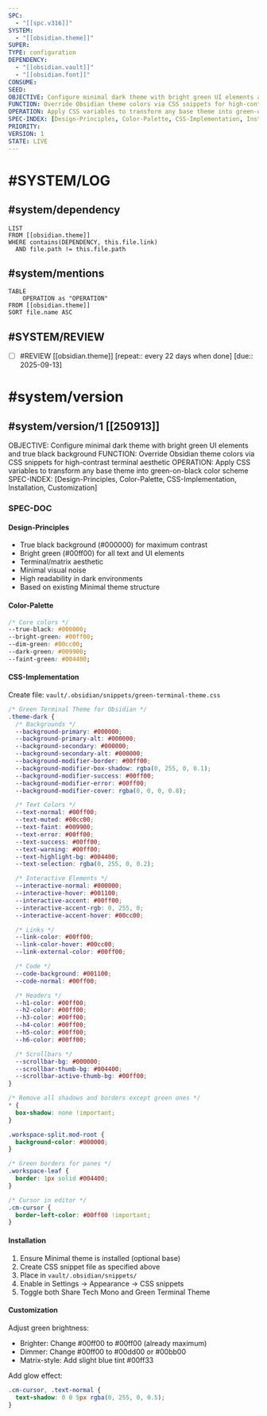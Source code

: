 ```yaml
---
SPC:
  - "[[spc.v316]]"
SYSTEM:
  - "[[obsidian.theme]]"
SUPER:
TYPE: configuration
DEPENDENCY:
  - "[[obsidian.vault]]"
  - "[[obsidian.font]]"
CONSUME:
SEED:
OBJECTIVE: Configure minimal dark theme with bright green UI elements and true black background
FUNCTION: Override Obsidian theme colors via CSS snippets for high-contrast terminal aesthetic
OPERATION: Apply CSS variables to transform any base theme into green-on-black color scheme
SPEC-INDEX: [Design-Principles, Color-Palette, CSS-Implementation, Installation, Customization]
PRIORITY:
VERSION: 1
STATE: LIVE
---
```

# #SYSTEM/LOG
## #system/dependency
```dataview
LIST
FROM [[obsidian.theme]]
WHERE contains(DEPENDENCY, this.file.link)
  AND file.path != this.file.path
```
## #system/mentions
```dataview
TABLE
    OPERATION as "OPERATION"
FROM [[obsidian.theme]]
SORT file.name ASC
```
## #SYSTEM/REVIEW
- [ ] #REVIEW [[obsidian.theme]]  [repeat:: every 22 days when done]  [due:: 2025-09-13]
# #system/version
## #system/version/1 [[250913]]
OBJECTIVE: Configure minimal dark theme with bright green UI elements and true black background
FUNCTION: Override Obsidian theme colors via CSS snippets for high-contrast terminal aesthetic
OPERATION: Apply CSS variables to transform any base theme into green-on-black color scheme
SPEC-INDEX: [Design-Principles, Color-Palette, CSS-Implementation, Installation, Customization]

### SPEC-DOC

#### Design-Principles
- True black background (#000000) for maximum contrast
- Bright green (#00ff00) for all text and UI elements
- Terminal/matrix aesthetic
- Minimal visual noise
- High readability in dark environments
- Based on existing Minimal theme structure

#### Color-Palette
```css
/* Core colors */
--true-black: #000000;
--bright-green: #00ff00;
--dim-green: #00cc00;
--dark-green: #009900;
--faint-green: #004400;
```

#### CSS-Implementation
Create file: `vault/.obsidian/snippets/green-terminal-theme.css`
```css
/* Green Terminal Theme for Obsidian */
.theme-dark {
  /* Backgrounds */
  --background-primary: #000000;
  --background-primary-alt: #000000;
  --background-secondary: #000000;
  --background-secondary-alt: #000000;
  --background-modifier-border: #00ff00;
  --background-modifier-box-shadow: rgba(0, 255, 0, 0.1);
  --background-modifier-success: #00ff00;
  --background-modifier-error: #00ff00;
  --background-modifier-cover: rgba(0, 0, 0, 0.8);

  /* Text Colors */
  --text-normal: #00ff00;
  --text-muted: #00cc00;
  --text-faint: #009900;
  --text-error: #00ff00;
  --text-success: #00ff00;
  --text-warning: #00ff00;
  --text-highlight-bg: #004400;
  --text-selection: rgba(0, 255, 0, 0.2);

  /* Interactive Elements */
  --interactive-normal: #000000;
  --interactive-hover: #001100;
  --interactive-accent: #00ff00;
  --interactive-accent-rgb: 0, 255, 0;
  --interactive-accent-hover: #00cc00;

  /* Links */
  --link-color: #00ff00;
  --link-color-hover: #00cc00;
  --link-external-color: #00ff00;

  /* Code */
  --code-background: #001100;
  --code-normal: #00ff00;

  /* Headers */
  --h1-color: #00ff00;
  --h2-color: #00ff00;
  --h3-color: #00ff00;
  --h4-color: #00ff00;
  --h5-color: #00ff00;
  --h6-color: #00ff00;

  /* Scrollbars */
  --scrollbar-bg: #000000;
  --scrollbar-thumb-bg: #004400;
  --scrollbar-active-thumb-bg: #00ff00;
}

/* Remove all shadows and borders except green ones */
* {
  box-shadow: none !important;
}

.workspace-split.mod-root {
  background-color: #000000;
}

/* Green borders for panes */
.workspace-leaf {
  border: 1px solid #004400;
}

/* Cursor in editor */
.cm-cursor {
  border-left-color: #00ff00 !important;
}
```

#### Installation
1. Ensure Minimal theme is installed (optional base)
2. Create CSS snippet file as specified above
3. Place in `vault/.obsidian/snippets/`
4. Enable in Settings → Appearance → CSS snippets
5. Toggle both Share Tech Mono and Green Terminal Theme

#### Customization
Adjust green brightness:
- Brighter: Change #00ff00 to #00ff00 (already maximum)
- Dimmer: Change #00ff00 to #00dd00 or #00bb00
- Matrix-style: Add slight blue tint #00ff33

Add glow effect:
```css
.cm-cursor, .text-normal {
  text-shadow: 0 0 5px rgba(0, 255, 0, 0.5);
}
```